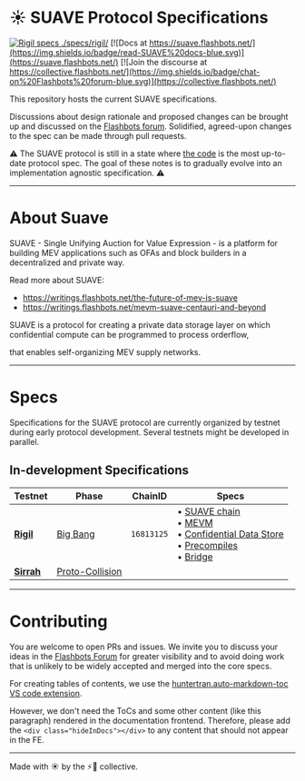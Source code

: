 # ☀️ SUAVE Protocol Specifications

<div class="hideInDocs">

[![Rigil specs ./specs/rigil/](https://img.shields.io/badge/jump%20into-Rigil%20Specs-purple.svg)](./specs/rigil/)
[![Docs at https://suave.flashbots.net/](https://img.shields.io/badge/read-SUAVE%20docs-blue.svg)](https://suave.flashbots.net/)
[![Join the discourse at https://collective.flashbots.net/](https://img.shields.io/badge/chat-on%20Flashbots%20forum-blue.svg)](https://collective.flashbots.net/)

This repository hosts the current SUAVE specifications.

</div>

Discussions about design rationale and proposed changes can be brought up and discussed on the [Flashbots forum](https://collective.flashbots.net/). Solidified, agreed-upon changes to the spec can be made through pull requests.

<div class="warning">

⚠️ The SUAVE protocol is still in a state where [the code](https://github.com/flashbots/suave-geth) is the most up-to-date protocol spec. The goal of these notes is to gradually evolve into an implementation agnostic specification. ⚠️

</div>

<!-- TOC depthFrom:10 -->

<!-- /TOC -->


---

# About Suave

SUAVE - Single Unifying Auction for Value Expression - is a platform for building MEV applications such as OFAs and block builders in a decentralized and private way.

Read more about SUAVE:
- https://writings.flashbots.net/the-future-of-mev-is-suave
- https://writings.flashbots.net/mevm-suave-centauri-and-beyond


SUAVE is a protocol for creating a private data storage layer on which confidential compute can be programmed to process orderflow,

that enables self-organizing MEV supply networks.

---

# Specs

Specifications for the SUAVE protocol are currently organized by testnet during early protocol development. Several testnets might be developed in parallel.

## In-development Specifications

| Testnet | Phase | ChainID | Specs |
| - | - | - | - |
| [**Rigil**](./specs/rigil/)  | [Big Bang](/assets/future_roadmap_draft.png) | `16813125` | • [SUAVE chain](./specs/rigil/suave-chain.md) <br/> • [MEVM](./specs/rigil/mevm.md) <br/> • [Confidential Data Store](./specs/rigil/confidential-data-store.md) <br/> • [Precompiles](./specs/rigil/precompiles.md) <br/> • [Bridge](./specs/rigil/bridge.md)  |
| [**Sirrah**](./specs/sirrah/) | [Proto-Collision](/assets/future_roadmap_draft.png) | | |

---

# Contributing

You are welcome to open PRs and issues. We invite you to discuss your ideas in the [Flashbots Forum](https://collective.flashbots.net/) for greater visibility and to avoid doing work that is unlikely to be widely accepted and merged into the core specs.

<div class="hideInDocs">

For creating tables of contents, we use the [huntertran.auto-markdown-toc VS code extension](https://marketplace.visualstudio.com/items?itemName=huntertran.auto-markdown-toc).

However, we don't need the ToCs and some other content (like this paragraph) rendered in the documentation frontend. Therefore, please add the `<div class="hideInDocs"></div>` to any content that should not appear in the FE.

</div>

---

Made with ☀️ by the ⚡🤖 collective.
